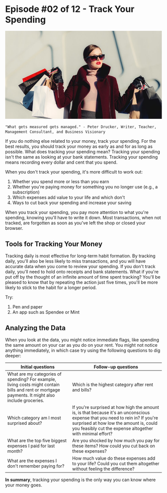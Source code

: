 # Episode #02 of 12 - Track Your Spending

![](episode-02.jpg)

	"What gets measured gets managed." - Peter Drucker, Writer, Teacher, Management Consultant, and Business Visionary

If you do nothing else related to your money, track your spending. For the best results, you should track your money as early as and for as long as possible. What does tracking your spending mean? Tracking your spending isn't the same as looking at your bank statements. Tracking your spending means recording every dollar and cent that you spend.

When you don't track your spending, it's more difficult to work out:

1. Whether you spend more or less than you earn
2. Whether you're paying money for something you no longer use (e.g., a subscription)
3. Which expenses add value to your life and which don't
4. Ways to cut back your spending and increase your saving

When you track your spending, you pay more attention to what you're spending, knowing you'll have to write it down. Most transactions, when not tracked, are forgotten as soon as you've left the shop or closed your browser.

## Tools for Tracking Your Money

Tracking daily is most effective for long-term habit formation. By tracking daily, you'll also be less likely to miss transactions, and you will have accurate data when you come to review your spending. If you don't track daily, you'll need to hold onto receipts and bank statements. What if you're put off by the thought of an infinite amount of time spent tracking? You'll be pleased to know that by repeating the action just five times, you'll be more likely to stick to the habit for a longer period.

Try:

1. Pen and paper
2. An app such as Spendee or Mint

## Analyzing the Data

When you look at the data, you might notice immediate flags, like spending the same amount on your car as you do on your rent. You might not notice anything immediately, in which case try using the following questions to dig deeper:

| Initial questions                                                                                                                                 | Follow-up questions                                                                                                                                                                                                                   |
| ------------------------------------------------------------------------------------------------------------------------------------------------- | ------------------------------------------------------------------------------------------------------------------------------------------------------------------------------------------------------------------------------------- |
| What are my categories of spending? For example, living costs might contain bills and rent or mortgage payments. It might also include groceries. | Which is the highest category after rent and bills?                                                                                                                                                                                   |
| Which category am I most surprised about?                                                                                                         | If you're surprised at how high the amount is, is that because it's an unconscious expense that you need to rein in? If you're surprised at how low the amount is, could you feasibly cut the expense altogether with minimal effort? |
| What are the top five biggest expenses I paid for last month?                                                                                     | Are you shocked by how much you pay for these items? How could you cut back on these expenses?                                                                                                                                        |
| What are the expenses I don't remember paying for?                                                                                                | How much value do these expenses add to your life? Could you cut them altogether without feeling the difference?                                                                                                                      |

**In summary**, tracking your spending is the only way you can know where your money goes.
